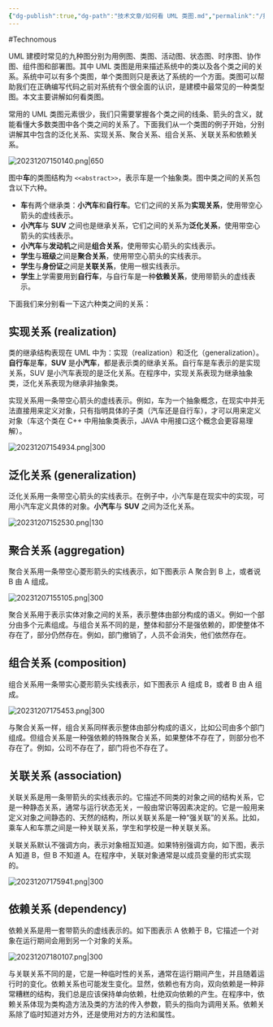```yaml
---
{"dg-publish":true,"dg-path":"技术文章/如何看 UML 类图.md","permalink":"/技术文章/如何看 UML 类图/","dgPassFrontmatter":true,"created":"2023-12-07T14:58:17.000+08:00","updated":"2023-12-11T10:13:22.000+08:00"}
---
```


#Technomous 

UML 建模时常见的九种图分别为用例图、类图、活动图、状态图、时序图、协作图、组件图和部署图。其中 UML 类图是用来描述系统中的类以及各个类之间的关系。系统中可以有多个类图，单个类图则只是表达了系统的一个方面。类图可以帮助我们在正确编写代码之前对系统有个很全面的认识，是建模中最常见的一种类型图。本文主要讲解如何看类图。

常用的 UML 类图元素很少，我们只需要掌握各个类之间的线条、箭头的含义，就能看懂大多数类图中各个类之间的关系了。下面我们从一个类图的例子开始，分别讲解其中包含的泛化关系、实现关系、聚合关系、组合关系、关联关系和依赖关系。

![20231207150140.png|650](/img/user/0.Asset/resource/20231207150140.png)

图中**车**的类图结构为 `<<abstract>>`，表示车是一个抽象类。图中类之间的关系包含以下六种。

- **车**有两个继承类：**小汽车**和**自行车**。它们之间的关系为**实现关系**，使用带空心箭头的虚线表示。
- **小汽车**与 **SUV** 之间也是继承关系，它们之间的关系为**泛化关系**，使用带空心箭头的实线表示。
- **小汽车**与**发动机**之间是**组合关系**，使用带实心箭头的实线表示。
- **学生**与**班级**之间是**聚合关系**，使用带空心箭头的实线表示。
- **学生**与**身份证**之间是**关联关系**，使用一根实线表示。
- **学生**上学需要用到**自行车**，与自行车是一种**依赖关系**，使用带箭头的虚线表示。

下面我们来分别看一下这六种类之间的关系：

## 实现关系 (realization)

类的继承结构表现在 UML 中为：实现（realization）和泛化（generalization）。**自行车**是**车**，**SUV** 是**小汽车**，都是表示类的继承关系。自行车是车表示的是实现关系，SUV 是小汽车表现的是泛化关系。在程序中，实现关系表现为继承抽象类，泛化关系表现为继承非抽象类。

实现关系用一条带空心箭头的虚线表示。例如，车为一个抽象概念，在现实中并无法直接用来定义对象，只有指明具体的子类（汽车还是自行车），才可以用来定义对象（车这个类在 C++ 中用抽象类表示，JAVA 中用接口这个概念会更容易理解）。

![20231207154934.png|300](/img/user/0.Asset/resource/20231207154934.png)

## 泛化关系 (generalization)

泛化关系用一条带空心箭头的实线表示。在例子中，小汽车是在现实中的实现，可用小汽车定义具体的对象。**小汽车**与 **SUV** 之间为泛化关系。

![20231207152530.png|130](/img/user/0.Asset/resource/20231207152530.png)
## 聚合关系 (aggregation)

聚合关系用一条带空心菱形箭头的实线表示，如下图表示 A 聚合到 B 上，或者说 B 由 A 组成。

![20231207155105.png|300](/img/user/0.Asset/resource/20231207155105.png)

聚合关系用于表示实体对象之间的关系，表示整体由部分构成的语义。例如一个部分由多个元素组成。与组合关系不同的是，整体和部分不是强依赖的，即使整体不存在了，部分仍然存在。例如，部门撤销了，人员不会消失，他们依然存在。

## 组合关系 (composition)

组合关系用一条带实心菱形箭头实线表示，如下图表示 A 组成 B，或者 B 由 A 组成。

![20231207175453.png|300](/img/user/0.Asset/resource/20231207175453.png)

与聚合关系一样，组合关系同样表示整体由部分构成的语义，比如公司由多个部门组成。但组合关系是一种强依赖的特殊聚合关系，如果整体不存在了，则部分也不存在了。例如，公司不存在了，部门将也不存在了。

## 关联关系 (association)

关联关系是用一条带箭头的实线表示的。它描述不同类的对象之间的结构关系，它是一种静态关系，通常与运行状态无关，一般由常识等因素决定的。它是一般用来定义对象之间静态的、天然的结构，所以关联关系是一种“强关联”的关系。比如，乘车人和车票之间是一种关联关系，学生和学校是一种关联关系。

关联关系默认不强调方向，表示对象相互知道。如果特别强调方向，如下图，表示 A 知道 B，但 B 不知道 A。在程序中，关联对象通常是以成员变量的形式实现的。

![20231207175941.png|300](/img/user/0.Asset/resource/20231207175941.png)


## 依赖关系 (dependency)

依赖关系是用一套带箭头的虚线表示的。如下图表示 A 依赖于 B，它描述一个对象在运行期间会用到另一个对象的关系。

![20231207180107.png|300](/img/user/0.Asset/resource/20231207180107.png)

与关联关系不同的是，它是一种临时性的关系，通常在运行期间产生，并且随着运行时的变化。依赖关系也可能发生变化。显然，依赖也有方向，双向依赖是一种非常糟糕的结构，我们总是应该保持单向依赖，杜绝双向依赖的产生。在程序中，依赖关系体现为类构造方法及类的方法的传入参数，箭头的指向为调用关系。依赖关系除了临时知道对方外，还是使用对方的方法和属性。



